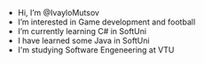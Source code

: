 -  Hi, I’m @IvayloMutsov
-  I’m interested in Game development and football
-  I’m currently learning C# in SoftUni
-  I have learned some Java in SoftUni
-  I'm studying Software Engeneering at VTU
